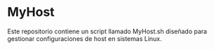 # MyHost
Este repositorio contiene un script llamado MyHost.sh diseñado para gestionar configuraciones de host en sistemas Linux.
